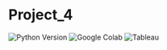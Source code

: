 # Project_4

![Python Version](https://img.shields.io/badge/Python-3.9-blue) ![Google Colab](https://img.shields.io/badge/Google%20Colab-Compatible-brightgreen) ![Tableau](https://img.shields.io/badge/Tableau-Compatible-blue)

 
